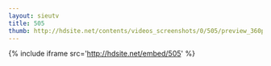 ```yaml
---
layout: sieutv
title: 505
thumb: http://hdsite.net/contents/videos_screenshots/0/505/preview_360p.mp4.jpg
---
```

{% include iframe src='http://hdsite.net/embed/505' %}
 
